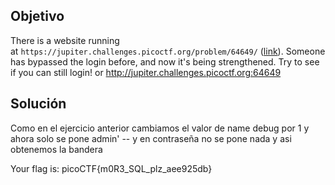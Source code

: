 ## Objetivo
There is a website running at `https://jupiter.challenges.picoctf.org/problem/64649/` ([link](https://jupiter.challenges.picoctf.org/problem/64649/)). Someone has bypassed the login before, and now it's being strengthened. Try to see if you can still login! or http://jupiter.challenges.picoctf.org:64649

## Solución
Como en el ejercicio anterior cambiamos el valor de name debug por 1 y ahora solo se pone admin' -- y en contraseña no se pone nada y asi obtenemos la bandera

Your flag is: picoCTF{m0R3_SQL_plz_aee925db}
